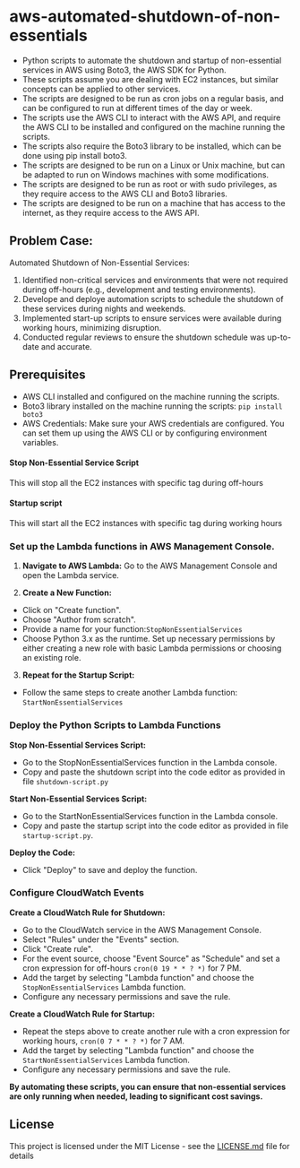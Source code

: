 # aws-automated-shutdown-of-non-essentials
- Python scripts to automate the shutdown and startup of non-essential services in AWS using Boto3, the AWS SDK for Python. 
- These scripts assume you are dealing with EC2 instances, but similar concepts can be applied to other services.
- The scripts are designed to be run as cron jobs on a regular basis, and can be configured
to run at different times of the day or week.
- The scripts use the AWS CLI to interact with the AWS API, and require the AWS CLI to
be installed and configured on the machine running the scripts.
- The scripts also require the Boto3 library to be installed, which can be done using pip
install boto3.
- The scripts are designed to be run on a Linux or Unix machine, but can be adapted to
run on Windows machines with some modifications.
- The scripts are designed to be run as root or with sudo privileges, as they require
access to the AWS CLI and Boto3 libraries.
- The scripts are designed to be run on a machine that has access to the internet, as
they require access to the AWS API.


## Problem Case:
Automated Shutdown of Non-Essential Services:

1. Identified non-critical services and environments that were not required during off-hours (e.g., development and testing environments).
2. Develope and deploye automation scripts to schedule the shutdown of these services during nights and weekends.
3. Implemented start-up scripts to ensure services were available during working hours, minimizing disruption.
4. Conducted regular reviews to ensure the shutdown schedule was up-to-date and accurate.

## Prerequisites
- AWS CLI installed and configured on the machine running the scripts.
- Boto3 library installed on the machine running the scripts: 
`pip install boto3`
- AWS Credentials: Make sure your AWS credentials are configured. You can set them up using the AWS CLI or by configuring environment variables.

#### Stop Non-Essential Service Script
This will stop all the EC2 instances with specific tag during off-hours

#### Startup script
This will start all the EC2 instances with specific tag during working hours


### Set up the Lambda functions in AWS Management Console.
1. **Navigate to AWS Lambda:**
Go to the AWS Management Console and open the Lambda service.

2. **Create a New Function:**
- Click on "Create function".
- Choose "Author from scratch".
- Provide a name for your function:`StopNonEssentialServices`
- Choose Python 3.x as the runtime.
Set up necessary permissions by either creating a new role with basic Lambda permissions or choosing an existing role.
3. **Repeat for the Startup Script:**
- Follow the same steps to create another Lambda function: `StartNonEssentialServices`

### Deploy the Python Scripts to Lambda Functions
**Stop Non-Essential Services Script:**
- Go to the StopNonEssentialServices function in the Lambda console.
- Copy and paste the shutdown script into the code editor as provided in file `shutdown-script.py`

**Start Non-Essential Services Script:**
- Go to the StartNonEssentialServices function in the Lambda console.
- Copy and paste the startup script into the code editor as provided in file `startup-script.py`.

**Deploy the Code:**
- Click "Deploy" to save and deploy the function.

### Configure CloudWatch Events
**Create a CloudWatch Rule for Shutdown:**
- Go to the CloudWatch service in the AWS Management Console.
- Select "Rules" under the "Events" section.
- Click "Create rule".
- For the event source, choose "Event Source" as "Schedule" and set a cron expression for off-hours `cron(0 19 * * ? *)` for 7 PM.
- Add the target by selecting "Lambda function" and choose the `StopNonEssentialServices` Lambda function.
- Configure any necessary permissions and save the rule.

**Create a CloudWatch Rule for Startup:**
- Repeat the steps above to create another rule with a cron expression for working hours, `cron(0 7 * * ? *)` for 7 AM.
- Add the target by selecting "Lambda function" and choose the `StartNonEssentialServices` Lambda function.
- Configure any necessary permissions and save the rule.

**By automating these scripts, you can ensure that non-essential services are only running when needed, leading to significant cost savings.**

## License 
This project is licensed under the MIT License - see the [LICENSE.md](LICENSE.md) file for
details
